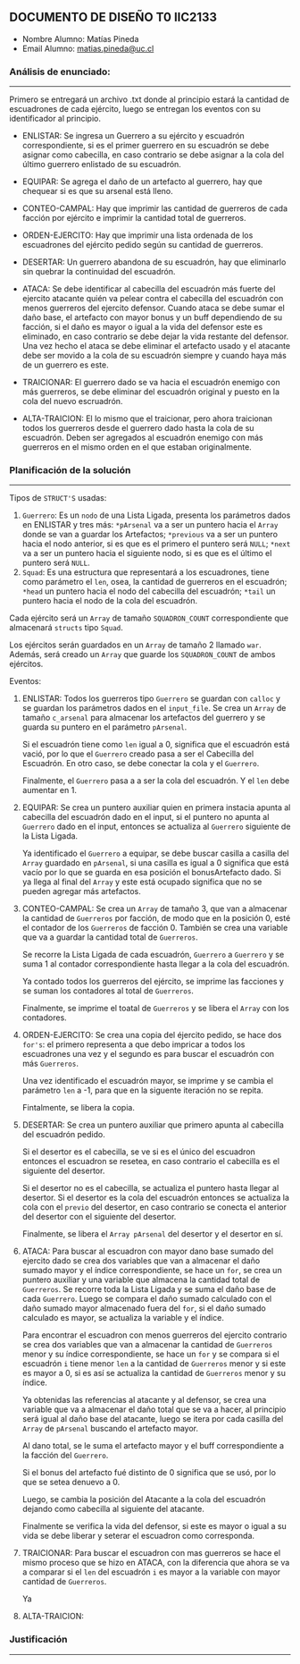 ## DOCUMENTO DE DISEÑO T0 IIC2133

- Nombre Alumno: Matías Pineda
- Email Alumno: matias.pineda@uc.cl

### Análisis de enunciado:
---
Primero se entregará un archivo .txt donde al principio estará la cantidad de escuadrones de cada ejército, luego se entregan los eventos con su identificador al principio.

* ENLISTAR: Se ingresa un Guerrero a su ejército y escuadrón correspondiente, si es el primer guerrero en su escuadrón se debe asignar como cabecilla, en caso contrario se debe asignar a la cola del último guerrero enlistado de su escuadrón.

* EQUIPAR: Se agrega el daño de un artefacto al guerrero, hay que chequear si es que su arsenal está lleno.

* CONTEO-CAMPAL: Hay que imprimir las cantidad de guerreros de cada facción por ejército e imprimir la cantidad total de guerreros.

* ORDEN-EJERCITO: Hay que imprimir una lista ordenada de los escuadrones del ejército pedido según su cantidad de guerreros.

* DESERTAR: Un guerrero abandona de su escuadrón, hay que eliminarlo sin quebrar la continuidad del escuadrón.

* ATACA: Se debe identificar al cabecilla del escuadrón más fuerte del ejercito atacante quién va pelear contra el cabecilla del escuadrón con menos guerreros del ejercito defensor. Cuando ataca se debe sumar el daño base, el artefacto con mayor bonus y un buff dependiendo de su facción, si el daño es mayor o igual a la vida del defensor este es eliminado, en caso contrario se debe dejar la vida restante del defensor. Una vez hecho el ataca se debe eliminar el artefacto usado y el atacante debe ser movido a la cola de su escuadrón siempre y cuando haya más de un guerrero es este.

* TRAICIONAR: El guerrero dado se va hacia el escuadrón enemigo con más guerreros, se debe eliminar del escuadrón original y puesto en la cola del nuevo escruadrón.

* ALTA-TRAICION: El lo mismo que el traicionar, pero ahora traicionan todos los guerreros desde el guerrero dado hasta la cola de su escuadrón. Deben ser agregados al escuadrón enemigo con más guerreros en el mismo orden en el que estaban originalmente.

### Planificación de la solución
---

Tipos de `STRUCT'S` usadas:
1. `Guerrero`: Es un `nodo` de una Lista Ligada, presenta los parámetros dados en ENLISTAR y tres más: `*pArsenal` va a ser un puntero hacia el `Array` donde se van a guardar los Artefactos; `*previous` va a ser un puntero hacia el nodo anterior, si es que es el primero el puntero será `NULL`; `*next` va a ser un puntero hacia el siguiente nodo, si es que es el último el puntero será `NULL`. 
2. `Squad`: Es una estructura que representará a los escuadrones, tiene como parámetro el `len`, osea, la cantidad de guerreros en el escuadrón; `*head` un puntero hacia el nodo del cabecilla del escuadrón; `*tail` un puntero hacia el nodo de la cola del escuadrón. 

Cada ejército será un `Array` de tamaño `SQUADRON_COUNT` correspondiente que almacenará `structs` tipo `Squad`.

Los ejércitos serán guardados en un `Array` de tamaño 2 llamado `war`. Además, será creado un `Array` que guarde los `SQUADRON_COUNT` de ambos ejércitos.

Eventos:
1. ENLISTAR: Todos los guerreros tipo `Guerrero` se guardan con `calloc` y se guardan los parámetros dados en el `input_file`. Se crea un `Array` de tamaño `c_arsenal` para almacenar los artefactos del guerrero y se guarda su puntero en el parámetro `pArsenal`. 

    Si el escuadrón tiene como `len` igual a 0, significa que el escuadrón está vació, por lo que el `Guerrero` creado pasa a ser el Cabecilla del Escuadrón. En otro caso, se debe conectar la cola y el `Guerrero`.

    Finalmente, el `Guerrero` pasa a a ser la cola del escuadrón. Y el `len` debe aumentar en 1.

2. EQUIPAR: Se crea un puntero auxiliar quien en primera instacia apunta al cabecilla del escuadrón dado en el input, si el puntero no apunta al `Guerrero` dado en el input, entonces se actualiza al `Guerrero` siguiente de la Lista Ligada.

    Ya identificado el `Guerrero` a equipar, se debe buscar casilla a casilla del `Array` guardado en `pArsenal`, si una casilla es igual a 0 significa que está vacío por lo que se guarda en esa posición el bonusArtefacto dado. Si ya llega al final del `Array` y este está ocupado significa que no se pueden agregar más artefactos.

3. CONTEO-CAMPAL: Se crea un `Array` de tamaño 3, que van a almacenar la cantidad de `Guerreros` por facción, de modo que en la posición 0, esté el contador de los `Guerreros` de facción 0. También se crea una variable que va a guardar la cantidad total de `Guerreros`.

    Se recorre la Lista Ligada de cada escuadrón, `Guerrero` a `Guerrero` y se suma 1 al contador correspondiente hasta llegar a la cola del escuadrón.

    Ya contado todos los guerreros del ejército, se imprime las facciones y se suman los contadores al total de `Guerreros`.

    Finalmente, se imprime el toatal de `Guerreros` y se libera el `Array` con los contadores.

4. ORDEN-EJERCITO: Se crea una copia del éjercito pedido, se hace dos `for's`: el primero representa a que debo impricar a todos los escuadrones una vez y el segundo es para buscar el escuadrón con más `Guerreros`. 

    Una vez identificado el escuadrón mayor, se imprime y se cambia el parámetro `len` a -1, para que en la siguente iteración no se repita.

    Fintalmente, se libera la copia.

5. DESERTAR: Se crea un puntero auxiliar que primero apunta al cabecilla del escuadrón pedido.

    Si el desertor es el cabecilla, se ve si es el único del escuadron entonces el escuadron se resetea, en caso contrario el cabecilla es el siguiente del desertor.

    Si el desertor no es el cabecilla, se actualiza el puntero hasta llegar al desertor. Si el desertor es la cola del escuadrón entonces se actualiza la cola con el `previo` del desertor, en caso contrario se conecta el anterior del desertor con el siguiente del desertor.

    Finalmente, se libera el `Array pArsenal` del desertor y el desertor en sí.  

6. ATACA: Para buscar al escuadron con mayor dano base sumado del ejercito dado se crea dos variables que van a almacenar el daño sumado mayor y el índice correspondiente, se hace un `for`, se crea un puntero auxiliar y una variable que almacena la cantidad total de `Guerreros`. Se recorre toda la Lista Ligada y se suma el daño base de cada `Guerrero`. Luego se compara el daño sumado calculado con el daño sumado mayor almacenado fuera del `for`, si el daño sumado calculado es mayor, se actualiza la variable y el índice.

    Para encontrar el escuadron con menos guerreros del ejercito contrario se crea dos variables que van a almacenar la cantidad de `Guerreros` menor y su índice correspondiente, se hace un `for` y se compara si el escuadrón `i` tiene menor `len` a la cantidad de `Guerreros` menor y si este es mayor a 0, si es así se actualiza la cantidad de `Guerreros` menor y su índice.

    Ya obtenidas las referencias al atacante y al defensor, se crea una variable que va a almacenar el daño total que se va a hacer, al principio será igual al daño base del atacante, luego se itera por cada casilla del `Array` de `pArsenal` buscando el artefacto mayor.

    Al dano total, se le suma el artefacto mayor y el buff correspondiente a la facción del `Guerrero`.

    Si el bonus del artefacto fué distinto de 0 significa que se usó, por lo que se setea denuevo a 0.

    Luego, se cambia la posición del Atacante a la cola del escuadrón dejando como cabecilla al siguiente del atacante.

    Finalmente se verifica la vida del defensor, si este es mayor o igual a su vida se debe liberar y seterar el escuadron como corresponda.

7. TRAICIONAR: Para buscar el escuadron con mas guerreros se hace el mismo proceso que se hizo en ATACA, con la diferencia que ahora se va a comparar si el `len` del escuadrón `i` es mayor a la variable con mayor cantidad de `Guerreros`.

    Ya 
8. ALTA-TRAICION:

### Justificación
---